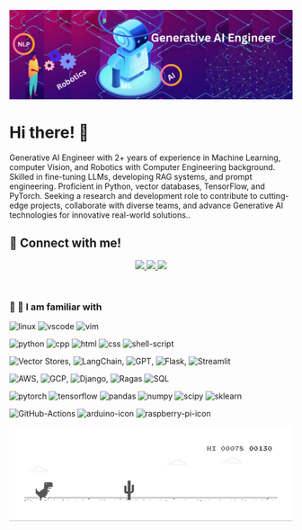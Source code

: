 ![profile](https://github.com/derejehinsermu/derejehinsermu/blob/main/profile.png)


# Hi there! 👋 <br/>

Generative AI Engineer with 2+ years of experience in Machine Learning, computer Vision, and Robotics with Computer Engineering background. Skilled in fine-tuning LLMs, developing RAG systems, and prompt engineering. Proficient in Python, vector databases, TensorFlow, and PyTorch. Seeking a research and development role to contribute to cutting-edge projects, collaborate with diverse teams, and advance Generative AI technologies for innovative real-world solutions..<br/>

## 📣  Connect with me!

<p align="center">
  <a href="https://www.linkedin.com/in/dereje-hinsermu-519a26161/" target="_blank">
    <img src="https://img.shields.io/badge/LinkedIn-0077B5?style=for-the-badge&logo=linkedin&logoColor=white"/>
  </a>
  <a href="https://twitter.com/kiyuderee">
    <img src="https://img.shields.io/badge/Twitter-1DA1F2?style=for-the-badge&logo=twitter&logoColor=white"/>
  </a>
  <a href="https://www.facebook.com/dereje.hinsermu">
    <img src = "https://img.shields.io/badge/Facebook-1877F2?style=for-the-badge&logo=facebook&logoColor=white"/>
  <a/>     
    
   <p/>
<br/>
    
 ### 🌟 🥰  I am familiar with
    
 ![linux][linux-icon] ![vscode][vscode-icon] ![vim][vim-icon]

![python][python-icon] ![cpp][cpp-icon] ![html][html-icon] ![css][css-icon] ![shell-script][shell-script-icon]

![Vector Stores][vector-stores-icon], ![LangChain][langchain-icon], ![GPT][gpt-icon], ![Flask][flask-icon], ![Streamlit][streamlit-icon]

![AWS][aws-icon], ![GCP][gcp-icon], ![Django][django-icon], ![Ragas][ragas-icon] ![SQL][sql-icon]

![pytorch][pytorch-icon] ![tensorflow][tensorflow-icon] ![pandas][pandas-icon] ![numpy][numpy-icon] ![scipy][scipy-icon] ![sklearn][sklearn-icon] 

![GitHub-Actions][github-action-icon] ![arduino-icon] ![raspberry-pi-icon]
    

[linux-icon]: https://img.shields.io/badge/Linux-FCC624?style=flat&logo=linux&logoColor=black
[vscode-icon]: https://img.shields.io/badge/-Visual%20Studio%20Code-23A9F2?style=flat&logo=Visual%20Studio%20Code&logoColor=white
[vim-icon]: https://img.shields.io/badge/VIM-%2311AB00.svg?style=flat&logo=vim&logoColor=white
[github-action-icon]: https://img.shields.io/badge/github%20actions-%232671E5.svg?style=flat&logo=githubactions&logoColor=white

[bootstrap-icon]: https://img.shields.io/badge/bootstrap-%23563D7C.svg?style=flat&logo=bootstrap&logoColor=white
[python-icon]: https://img.shields.io/badge/Python-14354C?style=flat&logo=python&logoColor=white
[cpp-icon]: https://img.shields.io/badge/c++-%2300599C.svg?style=flat&logo=c%2B%2B&logoColor=white
[html-icon]: https://img.shields.io/badge/html5-%23E34F26.svg?style=flat&logo=html5&logoColor=white
[css-icon]: https://img.shields.io/badge/css3-%231572B6.svg?style=flat&logo=css3&logoColor=white
[shell-script-icon]: https://img.shields.io/badge/javascript-%23323330.svg?style=flat&logo=javascript&logoColor=%23F7DF1E
[pytorch-icon]: https://img.shields.io/badge/PyTorch-%23EE4C2C.svg?style=flat&logo=PyTorch&logoColor=white
[tensorflow-icon]: https://img.shields.io/badge/TensorFlow-%23FF6F00.svg?style=flat&logo=TensorFlow&logoColor=white
[numpy-icon]: https://img.shields.io/badge/numpy-%23013243.svg?style=flat&logo=numpy&logoColor=white
[pandas-icon]: https://img.shields.io/badge/pandas-%23150458.svg?style=flat&logo=pandas&logoColor=white
[sklearn-icon]: https://img.shields.io/badge/scikit--learn-%23F7931E.svg?style=flat&logo=scikit-learn&logoColor=white
[scipy-icon]: https://img.shields.io/badge/SciPy-%230C55A5.svg?style=flat&logo=scipy&logoColor=%white
[arduino-icon]: https://img.shields.io/badge/-Arduino-00979D?style=flat&logo=Arduino&logoColor=white
[raspberry-pi-icon]: https://img.shields.io/badge/-RaspberryPi-C51A4A?style=flat&logo=Raspberry-Pi
[upwork-icon]: https://img.shields.io/badge/UpWork-6FDA44?style=flat&logo=Upwork&logoColor=white

[vector-stores-icon]: https://img.shields.io/badge/Vector%20Stores-%2320C0F4?style=flat&logo=postgresql&logoColor=white
[langchain-icon]: https://img.shields.io/badge/LangChain-%23000000.svg?style=flat&logo=langchain&logoColor=white
[gpt-icon]: https://img.shields.io/badge/GPT-%2344BFC1.svg?style=flat&logo=openai&logoColor=white
[flask-icon]: https://img.shields.io/badge/Flask-%000000.svg?style=flat&logo=flask&logoColor=white
[streamlit-icon]: https://img.shields.io/badge/Streamlit-%2321B0D6.svg?style=flat&logo=streamlit&logoColor=white

[aws-icon]: https://img.shields.io/badge/AWS-%23FF9900.svg?style=flat&logo=amazon-aws&logoColor=white
[gcp-icon]: https://img.shields.io/badge/GCP-%234285F4.svg?style=flat&logo=google-cloud&logoColor=white
[django-icon]: https://img.shields.io/badge/Django-%23092F37.svg?style=flat&logo=django&logoColor=white

[ragas-icon]: https://img.shields.io/badge/Ragas-%23FF5722.svg?style=flat&logo=raspberry-pi&logoColor=white
[sql-icon]: https://img.shields.io/badge/SQL-%234F5B93.svg?style=flat&logo=postgresql&logoColor=white

    
<p/>
    
    
![Dino](https://github.com/derejehinsermu/derejehinsermu/blob/main/dino.gif)<br>
   
